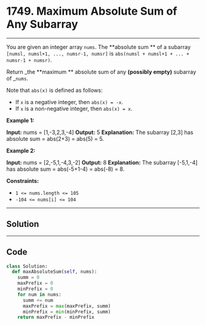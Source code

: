 # 1749. Maximum Absolute Sum of Any Subarray

---

You are given an integer array `nums`. The **absolute sum ** of a subarray `[numsl, numsl+1, ..., numsr-1, numsr]` is `abs(numsl + numsl+1 + ... + numsr-1 + numsr)`.

Return _the **maximum ** absolute sum of any **(possibly empty)** subarray of _`nums`.

Note that `abs(x)` is defined as follows:

  * If `x` is a negative integer, then `abs(x) = -x`.
  * If `x` is a non-negative integer, then `abs(x) = x`.



 

**Example 1:**


**Input:** nums = [1,-3,2,3,-4]
**Output:** 5
**Explanation:** The subarray [2,3] has absolute sum = abs(2+3) = abs(5) = 5.


**Example 2:**


**Input:** nums = [2,-5,1,-4,3,-2]
**Output:** 8
**Explanation:** The subarray [-5,1,-4] has absolute sum = abs(-5+1-4) = abs(-8) = 8.


 

**Constraints:**

  * `1 <= nums.length <= 105`
  * `-104 <= nums[i] <= 104`

---

## Solution



---

## Code
```python
class Solution:
  def maxAbsoluteSum(self, nums):
    summ = 0
    maxPrefix = 0
    minPrefix = 0
    for num in nums:
      summ += num
      maxPrefix = max(maxPrefix, summ)
      minPrefix = min(minPrefix, summ)
    return maxPrefix - minPrefix
```
